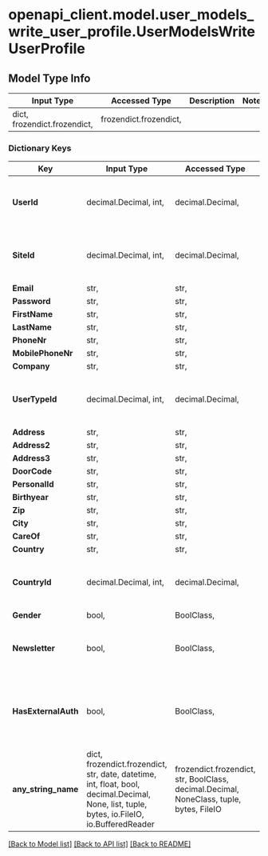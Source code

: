 # openapi_client.model.user_models_write_user_profile.UserModelsWriteUserProfile

## Model Type Info
Input Type | Accessed Type | Description | Notes
------------ | ------------- | ------------- | -------------
dict, frozendict.frozendict,  | frozendict.frozendict,  |  | 

### Dictionary Keys
Key | Input Type | Accessed Type | Description | Notes
------------ | ------------- | ------------- | ------------- | -------------
**UserId** | decimal.Decimal, int,  | decimal.Decimal,  |  | [optional] value must be a 32 bit integer
**SiteId** | decimal.Decimal, int,  | decimal.Decimal,  |  | [optional] value must be a 32 bit integer
**Email** | str,  | str,  |  | [optional] 
**Password** | str,  | str,  |  | [optional] 
**FirstName** | str,  | str,  |  | [optional] 
**LastName** | str,  | str,  |  | [optional] 
**PhoneNr** | str,  | str,  |  | [optional] 
**MobilePhoneNr** | str,  | str,  |  | [optional] 
**Company** | str,  | str,  |  | [optional] 
**UserTypeId** | decimal.Decimal, int,  | decimal.Decimal,  |  | [optional] value must be a 32 bit integer
**Address** | str,  | str,  |  | [optional] 
**Address2** | str,  | str,  |  | [optional] 
**Address3** | str,  | str,  |  | [optional] 
**DoorCode** | str,  | str,  |  | [optional] 
**PersonalId** | str,  | str,  |  | [optional] 
**Birthyear** | str,  | str,  |  | [optional] 
**Zip** | str,  | str,  |  | [optional] 
**City** | str,  | str,  |  | [optional] 
**CareOf** | str,  | str,  |  | [optional] 
**Country** | str,  | str,  |  | [optional] 
**CountryId** | decimal.Decimal, int,  | decimal.Decimal,  |  | [optional] value must be a 32 bit integer
**Gender** | bool,  | BoolClass,  |  | [optional] 
**Newsletter** | bool,  | BoolClass,  | Decides whether the user should be subscribed to the newsletter. | [optional] 
**HasExternalAuth** | bool,  | BoolClass,  | Set this to true if the management platform will not be the main way of authentication. | [optional] 
**any_string_name** | dict, frozendict.frozendict, str, date, datetime, int, float, bool, decimal.Decimal, None, list, tuple, bytes, io.FileIO, io.BufferedReader | frozendict.frozendict, str, BoolClass, decimal.Decimal, NoneClass, tuple, bytes, FileIO | any string name can be used but the value must be the correct type | [optional]

[[Back to Model list]](../../README.md#documentation-for-models) [[Back to API list]](../../README.md#documentation-for-api-endpoints) [[Back to README]](../../README.md)

